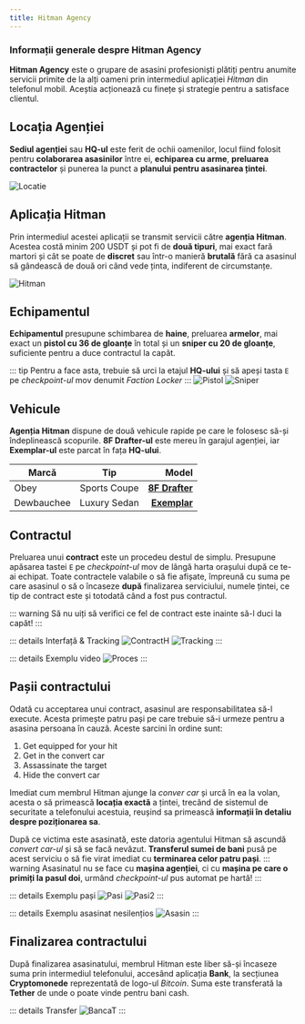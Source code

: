 ```yaml
---
title: Hitman Agency
---
```


### Informații generale despre Hitman Agency

**Hitman Agency** este o grupare de asasini profesioniști plătiți pentru anumite servicii primite de la alți oameni prin intermediul aplicației *Hitman* din telefonul mobil. Aceștia acționează cu finețe și strategie pentru a satisface clientul.


## Locația Agenției

**Sediul agenției** sau **HQ-ul** este ferit de ochii oamenilor, locul fiind folosit pentru **colaborarea asasinilor** între ei, **echiparea cu arme**, **preluarea contractelor** și punerea la punct a **planului pentru asasinarea țintei**.

<Image src="https://i.imgur.com/baLM7e6.png" alt="Locatie" />


## Aplicația Hitman

Prin intermediul acestei aplicații se transmit servicii către **agenția Hitman**. Acestea costă minim 200 USDT și pot fi de **două tipuri**, mai exact fară martori și cât se poate de **discret** sau într-o manieră **brutală** fără ca asasinul să gândească de două ori când vede ținta, indiferent de circumstanțe.

<Image src="https://i.imgur.com/3oHqd3o.png" alt="Hitman" /> 

## Echipamentul

**Echipamentul** presupune schimbarea de **haine**, preluarea **armelor**, mai exact un **pistol cu 36 de gloanțe** în total și un **sniper cu 20 de gloanțe**, suficiente pentru a duce contractul la capăt.

::: tip
Pentru a face asta, trebuie să urci la etajul **HQ-ului** și să apeși tasta `E` pe *checkpoint-ul* mov denumit *Faction Locker* 
:::
<Image src="https://i.imgur.com/dRDFhzZ.png" alt="Pistol" /> 
<Image src="https://i.imgur.com/DaKm2fC.png" alt="Sniper" />


## Vehicule

**Agenția Hitman** dispune de două vehicule rapide pe care le folosesc să-și îndeplinească scopurile. **8F Drafter-ul** este mereu în garajul agenției, iar **Exemplar-ul** este parcat în fața **HQ-ului**. 

| Marcă       |      Tip     |  Model |
| ------------- | :-----------: | ----: |
| Obey      | Sports Coupe | [**8F Drafter**](https://static.wikia.nocookie.net/gtawiki/images/b/b8/8FDrafter-GTAO-front.png/revision/latest/scale-to-width-down/1000?cb=20190723230655) |
| Dewbauchee      |   Luxury Sedan    |   [**Exemplar**](https://static.wikia.nocookie.net/gtawiki/images/d/de/Exemplar-GTAV-front.png/revision/latest/scale-to-width-down/1000?cb=20150530112831) |

## Contractul

Preluarea unui **contract** este un procedeu destul de simplu. Presupune apăsarea tastei `E` pe *checkpoint-ul* mov de lângă harta orașului după ce te-ai echipat. Toate contractele valabile o să fie afișate, împreună cu suma pe care asasinul o să o încaseze **după** finalizarea serviciului, numele țintei, ce tip de contract este și totodată când a fost pus contractul. 

::: warning
Să nu uiți să verifici ce fel de contract este inainte să-l duci la capăt!
:::

::: details Interfață & Tracking
<Image src="https://i.imgur.com/P33auRe.png" alt="ContractH" />
<Image src="https://i.imgur.com/aBBM7UL.png" alt="Tracking" />
:::

::: details Exemplu video
<Image src="http://i.imgur.com/ef9tmRoh.gif" alt="Proces" />
:::

## Pașii contractului
Odată cu acceptarea unui contract, asasinul are responsabilitatea să-l execute. Acesta primește patru pași pe care trebuie să-i urmeze pentru a asasina persoana în cauză. Aceste sarcini în ordine sunt:
1. Get equipped for your hit
2. Get in the convert car
3. Assassinate the target
4. Hide the convert car

Imediat cum membrul Hitman ajunge la *conver car* și urcă în ea la volan, acesta o să primească **locația exactă** a țintei, trecând de sistemul de securitate a telefonului acestuia, reușind sa primească **informații în detaliu despre poziționarea sa**.

După ce victima este asasinată, este datoria agentului Hitman să ascundă *convert car-ul* și să se facă nevăzut. **Transferul sumei de bani** pusă pe acest serviciu o să fie virat imediat cu **terminarea celor patru pași**. 
::: warning
Asasinatul nu se face cu **mașina agenției**, ci cu **mașina pe care o primiți la pasul doi**, urmând *checkpoint-ul* pus automat pe hartă!
:::

::: details Exemplu pași
<Image src="https://i.imgur.com/thU5KDz.png" alt="Pasi" />
<Image src="https://i.imgur.com/PRRKe79.png" alt="Pasi2" />
:::

::: details Exemplu asasinat nesilențios
<Image src="https://i.imgur.com/svLNa1I.gif" alt="Asasin" />
:::
## Finalizarea contractului

După finalizarea asasinatului, membrul Hitman este liber să-și încaseze suma prin intermediul telefonului, accesând aplicația **Bank**, la secțiunea **Cryptomonede** reprezentată de logo-ul *Bitcoin*. Suma este transferată la **Tether** de unde o poate vinde pentru bani cash.

::: details Transfer
<Image src="https://i.imgur.com/vuK7v4K.gif" alt="BancaT" />
:::
